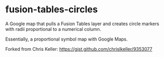 fusion-tables-circles
=====================

A Google map that pulls a Fusion Tables layer and creates circle markers with radii proportional to a numerical column.

Essentially, a proportional symbol map with Google Maps.

Forked from Chris Keller: https://gist.github.com/chrislkeller/9353077
